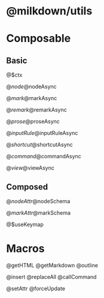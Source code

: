 # @milkdown/utils

# Composable

## Basic

@$ctx

@$node
@$nodeAsync

@$mark
@$markAsync

@$remark
@$remarkAsync

@$prose
@$proseAsync

@$inputRule
@$inputRuleAsync

@$shortcut
@$shortcutAsync

@$command
@$commandAsync

@$view
@$viewAsync

## Composed

@$nodeAttr
@$nodeSchema

@$markAttr
@$markSchema

@$useKeymap

# Macros

@getHTML
@getMarkdown
@outline

@insert
@replaceAll
@callCommand

@setAttr
@forceUpdate

